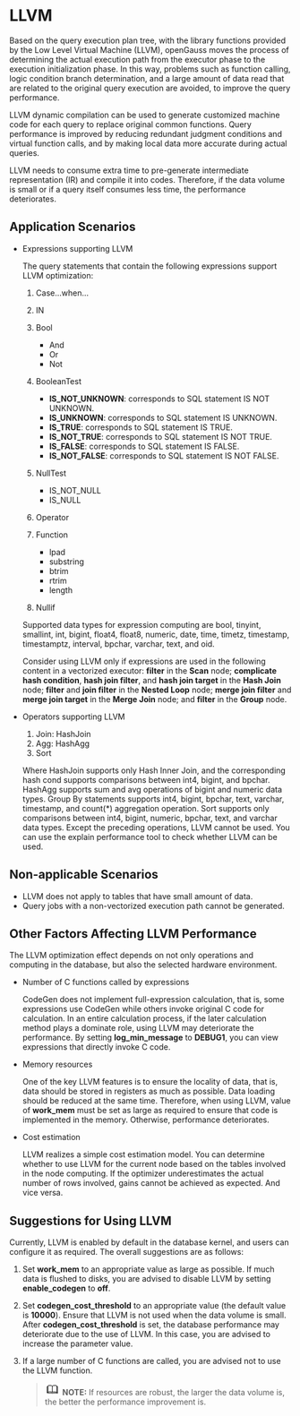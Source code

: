 # LLVM<a name="EN-US_TOPIC_0000001225294477"></a>

Based on the query execution plan tree, with the library functions provided by the Low Level Virtual Machine \(LLVM\), openGauss moves the process of determining the actual execution path from the executor phase to the execution initialization phase. In this way, problems such as function calling, logic condition branch determination, and a large amount of data read that are related to the original query execution are avoided, to improve the query performance.

LLVM dynamic compilation can be used to generate customized machine code for each query to replace original common functions. Query performance is improved by reducing redundant judgment conditions and virtual function calls, and by making local data more accurate during actual queries.

LLVM needs to consume extra time to pre-generate intermediate representation \(IR\) and compile it into codes. Therefore, if the data volume is small or if a query itself consumes less time, the performance deteriorates.

## Application Scenarios<a name="en-us_topic_0283137499_en-us_topic_0237121504_en-us_topic_0066033419_section279430195545"></a>

-   Expressions supporting LLVM

    The query statements that contain the following expressions support LLVM optimization:

    1.  Case...when...
    2.  IN
    3.  Bool
        -   And
        -   Or
        -   Not

    4.  BooleanTest
        -   **IS\_NOT\_UNKNOWN**: corresponds to SQL statement IS NOT UNKNOWN.
        -   **IS\_UNKNOWN**: corresponds to SQL statement IS UNKNOWN.
        -   **IS\_TRUE**: corresponds to SQL statement IS TRUE.
        -   **IS\_NOT\_TRUE**: corresponds to SQL statement IS NOT TRUE.
        -   **IS\_FALSE**: corresponds to SQL statement IS FALSE.
        -   **IS\_NOT\_FALSE**: corresponds to SQL statement IS NOT FALSE.

    5.  NullTest
        -   IS\_NOT\_NULL
        -   IS\_NULL

    6.  Operator
    7.  Function
        -   lpad
        -   substring
        -   btrim
        -   rtrim
        -   length

    8.  Nullif

    Supported data types for expression computing are bool, tinyint, smallint, int, bigint, float4, float8, numeric, date, time, timetz, timestamp, timestamptz, interval, bpchar, varchar, text, and oid.

    Consider using LLVM only if expressions are used in the following content in a vectorized executor:  **filter**  in the  **Scan**  node;  **complicate hash condition**,  **hash join filter**, and  **hash join target**  in the  **Hash Join**  node;  **filter**  and  **join filter**  in the  **Nested Loop**  node;  **merge join filter**  and  **merge join target**  in the  **Merge Join**  node; and  **filter**  in the  **Group**  node.

-   Operators supporting LLVM

    1.  Join: HashJoin
    2.  Agg: HashAgg
    3.  Sort

    Where HashJoin supports only Hash Inner Join, and the corresponding hash cond supports comparisons between int4, bigint, and bpchar. HashAgg supports sum and avg operations of bigint and numeric data types. Group By statements supports int4, bigint, bpchar, text, varchar, timestamp, and count\(\*\) aggregation operation. Sort supports only comparisons between int4, bigint, numeric, bpchar, text, and varchar data types. Except the preceding operations, LLVM cannot be used. You can use the explain performance tool to check whether LLVM can be used.


## Non-applicable Scenarios<a name="en-us_topic_0283137499_en-us_topic_0237121504_en-us_topic_0066033419_section316931181001"></a>

-   LLVM does not apply to tables that have small amount of data.
-   Query jobs with a non-vectorized execution path cannot be generated.

## Other Factors Affecting LLVM Performance<a name="section8556103715396"></a>

The LLVM optimization effect depends on not only operations and computing in the database, but also the selected hardware environment.

-   Number of C functions called by expressions

    CodeGen does not implement full-expression calculation, that is, some expressions use CodeGen while others invoke original C code for calculation. In an entire calculation process, if the later calculation method plays a dominate role, using LLVM may deteriorate the performance. By setting  **log\_min\_message**  to  **DEBUG1**, you can view expressions that directly invoke C code.

-   Memory resources

    One of the key LLVM features is to ensure the locality of data, that is, data should be stored in registers as much as possible. Data loading should be reduced at the same time. Therefore, when using LLVM, value of  **work\_mem**  must be set as large as required to ensure that code is implemented in the memory. Otherwise, performance deteriorates.

-   Cost estimation

    LLVM realizes a simple cost estimation model. You can determine whether to use LLVM for the current node based on the tables involved in the node computing. If the optimizer underestimates the actual number of rows involved, gains cannot be achieved as expected. And vice versa.


## Suggestions for Using LLVM<a name="section9635192534019"></a>

Currently,  LLVM is enabled by default in the database kernel, and users can configure it as required. The overall suggestions are as follows:

1.  Set  **work\_mem**  to an appropriate value as large as possible. If much data is flushed to disks, you are advised to disable LLVM by setting  **enable\_codegen**  to  **off**.
2.  Set  **codegen\_cost\_threshold**  to an appropriate value \(the default value is  **10000**\). Ensure that LLVM is not used when the data volume is small. After  **codegen\_cost\_threshold**  is set, the database performance may deteriorate due to the use of LLVM. In this case, you are advised to increase the parameter value.
3.  If a large number of C functions are called, you are advised not to use the LLVM function.

    >![](public_sys-resources/icon-note.gif) **NOTE:** 
    >If resources are robust, the larger the data volume is, the better the performance improvement is.


